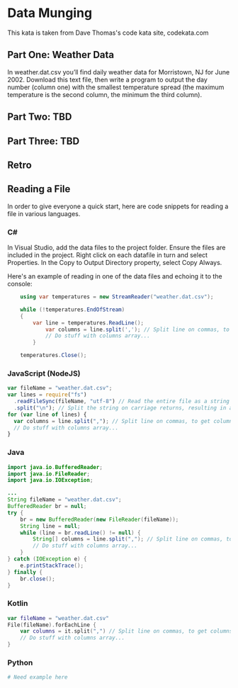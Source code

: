 # Data Munging

This kata is taken from Dave Thomas's code kata site, codekata.com

## Part One: Weather Data

In weather.dat.csv you’ll find daily weather data for Morristown, NJ for June 2002. Download this text file, then write a program to output the day number (column one) with the smallest temperature spread (the maximum temperature is the second column, the minimum the third column).

## Part Two: TBD

## Part Three: TBD

## Retro

## Reading a File

In order to give everyone a quick start, here are code snippets for reading a file in various languages.

### C\#

In Visual Studio, add the data files to the project folder. Ensure the files are included in the project. Right click on each datafile in turn and select Properties. In the Copy to Output Directory property, select Copy Always.

Here's an example of reading in one of the data files and echoing it to the console:

```c#
    using var temperatures = new StreamReader("weather.dat.csv");

    while (!temperatures.EndOfStream)
    {
        var line = temperatures.ReadLine();
            var columns = line.split(','); // Split line on commas, to get columns
            // Do stuff with columns array...
        }

    temperatures.Close();
```

### JavaScript (NodeJS)

```javascript
var fileName = "weather.dat.csv";
var lines = require("fs")
  .readFileSync(fileName, "utf-8") // Read the entire file as a string (not recommended for very large files, but fine here...)
  .split("\n"); // Split the string on carriage returns, resulting in an array with an entry per line
for (var line of lines) {
  var columns = line.split(","); // Split line on commas, to get columns
  // Do stuff with columns array...
}
```

### Java

```java
import java.io.BufferedReader;
import java.io.FileReader;
import java.io.IOException;

...
String fileName = "weather.dat.csv";
BufferedReader br = null;
try {
    br = new BufferedReader(new FileReader(fileName));
    String line = null;
    while (line = br.readLine() != null) {
        String[] columns = line.split(","); // Split line on commas, to get columns
        // Do stuff with columns array...
    }
} catch (IOException e) {
    e.printStackTrace();
} finally {
    br.close();
}
```

### Kotlin

```kotlin
var fileName = "weather.dat.csv"
File(fileName).forEachLine {
    var columns = it.split(",") // Split line on commas, to get columns
    // Do stuff with columns array...
}
```

### Python

```python
# Need example here
```
